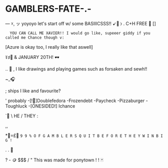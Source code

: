 # GAMBLERS-FATE-.-

— ☓, ッ yoyoyo let's start off w/ some BASIIICSSS!! ➹🎯 ⧽   . C+H FREE 🔫 []

      YOU CAN CALL ME XAVIER!! I would go like, supeeer giddy if you called me Chance though v: 
  [Azure is okay too, I really like that aswell] 
  
꒦♯🍰 & JANUARY 20TH! 🕶

.. 🎲
, I like drawings and playing games such as forsaken and sewh!! 

~_🎧

; ships I like and favourite? 


' probably -[!👑]Doublefedora -Frozendebt -Paycheck -Pizzaburger -Toughluck -[ONESIDED!] Ichance

`🎳 \\ HE / THEY : 

,, 

*🖤=£🎰 ` 9 9 % O F G A M B L E R S Q U I T B E F O R E T H E Y W I N B I G ! `

. . 🐇

 ? - 🪙 $$$ / " This was made for ponytown ! ! 🃏
